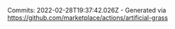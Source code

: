 Commits: 2022-02-28T19:37:42.026Z - Generated via https://github.com/marketplace/actions/artificial-grass
<br>
